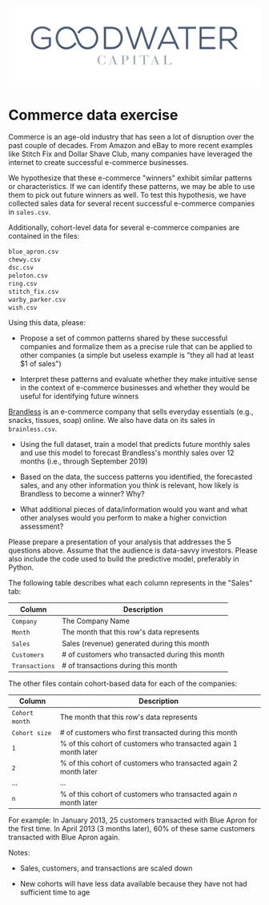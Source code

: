 ![Goodwater Capital](logo.png)
# Commerce data exercise

Commerce is an age-old industry that has seen a lot of disruption over
the past couple of decades. From Amazon and eBay to more recent examples
like Stitch Fix and Dollar Shave Club, many companies have leveraged the
internet to create successful e-commerce businesses.

We hypothesize that these e-commerce "winners" exhibit similar patterns
or characteristics. If we can identify these patterns, we may be able to
use them to pick out future winners as well. To test this hypothesis, we
have collected sales data for several recent successful e-commerce
companies in `sales.csv`. 

Additionally, cohort-level data for several e-commerce companies are contained in the files:
```
blue_apron.csv
chewy.csv
dsc.csv
peloton.csv
ring.csv
stitch_fix.csv
warby_parker.csv
wish.csv
```

Using this data, please:

-   Propose a set of common patterns shared by these successful
    companies and formalize them as a precise rule that can be applied
    to other companies (a simple but useless example is "they all had at
    least \$1 of sales")

-   Interpret these patterns and evaluate whether they make intuitive
    sense in the context of e-commerce businesses and whether they would
    be useful for identifying future winners

[Brandless](https://brandless.com/) is an e-commerce company that sells
everyday essentials (e.g., snacks, tissues, soap) online. We also have
data on its sales in `brainless.csv`.

-   Using the full dataset, train a model that predicts future monthly
    sales and use this model to forecast Brandless's monthly sales over
    12 months (i.e., through September 2019)

-   Based on the data, the success patterns you identified, the
    forecasted sales, and any other information you think is relevant,
    how likely is Brandless to become a winner? Why?

-   What additional pieces of data/information would you want and what
    other analyses would you perform to make a higher conviction
    assessment?

Please prepare a presentation of your analysis that addresses the 5
questions above. Assume that the audience is data-savvy investors. Please
also include the code used to build the predictive model, preferably in
Python.

The following table describes what each column represents in the "Sales"
tab:

|Column|Description|
|---|---|
|`Company`|The Company Name|
|`Month`|The month that this row's data represents|
|`Sales`|Sales (revenue) generated during this month|
|`Customers`|# of customers who transacted during this month|
|`Transactions`|# of transactions during this month|

The other files contain cohort-based data for each of the companies:

|Column|Description|
|---|---|
|`Cohort month`|The month that this row's data represents
|`Cohort size`|# of customers who first transacted during this month|
|`1`|% of this cohort of customers who transacted again 1 month later|
|`2`|% of this cohort of customers who transacted again 2 month later
|...|...|
|`n`|% of this cohort of customers who transacted again $n$ month later|

For example: In January 2013, 25 customers transacted with Blue Apron
for the first time. In April 2013 (3 months later), 60% of these same
customers transacted with Blue Apron again.

Notes:

-   Sales, customers, and transactions are scaled down

-   New cohorts will have less data available because they have not had
    sufficient time to age
